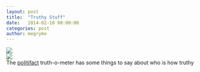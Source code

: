 ```yaml
---
layout: post
title:  "Truthy Stuff"
date:   2014-02-10 00:00:00
categories: post
author: megrymo
---
```


<img src="http://www.quitemice.com/truthy2.png">
<br>
<img src="http://www.quitemice.com/truthy3.png">
<br>


<div class="nostyle">The <a href="http://www.politifact.com/">politifact</a> truth-o-meter has some things to say about who is how truthy</div>